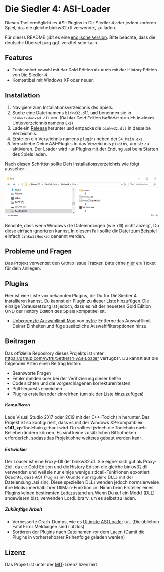 # Die Siedler 4: ASI-Loader

Dieses Tool ermöglicht es ASI-Plugins in Die Siedler 4 oder jedem anderen Spiel, das die gleiche binkw32.dll verwendet, zu laden.

Für dieses README gibt es eine [englische Version](README.md). Bitte beachte, dass die deutsche Übersetzung ggf. veraltet sein kann.



## Features

* Funktioniert sowohl mit der Gold Edition als auch mit der History Edition von Die Siedler 4.
* Kompatibel mit Windows XP oder neuer.



## Installation

1. Navigiere zum Installationsverzeichnis des Spiels. 
2. Suche eine Datei namens `binkw32.dll` und benennen sie in `binkw32Hooked.dll` um. (Bei der Gold Edition befindet sie sich in einem Unterverzeichnis namens `Exe`)
3. Lade ein [Release](https://github.com/nyfrk/Settlers4-ASI-Loader/releases) herunter und entpacke die `binkw32.dll` in dasselbe Verzeichnis.
4. Erstellen ein Verzeichnis namens `plugins` neben der `S4_Main.exe`.
5. Verschiebe Deine ASI-Plugins in das Verzeichnis `plugins`, um sie zu aktivieren. Der Loader wird nur Plugins mit der Endung .asi beim Starten des Spiels laden.



Nach diesen Schritten sollte Dein Installationsverzeichnis wie folgt aussehen:

![installation](installation.png)

Beachte, dass wenn Windows die Dateiendungen (wie .dll) nicht anzeigt, Du diese einfach ignorieren kannst. In diesem Fall sollte die Datei zum Beispiel einfach `binkw32Hooked` genannt werden.



## Probleme und Fragen

Das Projekt verwendet den Github Issue Tracker. Bitte öffne [hier](https://github.com/nyfrk/Settlers4-ASI-Loader/issues) ein Ticket für dein Anliegen.



## Plugins

Hier ist eine Liste von bekannten Plugins, die Du für Die Siedler 4 installieren kannst. Du kannst ein Plugin zu dieser Liste hinzufügen. Die einzige Voraussetzung ist jedoch, dass es mit der neuesten Gold Edition UND der History Edition des Spiels kompatibel ist. 

* [Unbegrenzte Auswahllimit Mod](https://github.com/nyfrk/Settlers4-UnlimitedSelectionMod) von [nyfrk](https://github.com/nyfrk): Entferne das Auswahllimit Deiner Einheiten und füge zusätzliche Auswahlfilteroptionen hinzu.



## Beitragen

Das offizielle Repository dieses Projekts ist unter https://github.com/nyfrk/Settlers4-ASI-Loader verfügbar. Du kannst auf die folgenden Arten einen Beitrag leisten:

* Beantworte Fragen
* Fehler melden oder bei der Verifizierung dieser helfen
* Code sichten und die vorgeschlagenen Korrekturen testen
* Pull Requests einreichen
* Plugins erstellen oder einreichen (um sie der Liste hinzuzufügen)

##### Kompilieren

Lade Visual Studio 2017 oder 2019 mit der C++-Toolchain herunter. Das Projekt ist so konfiguriert, dass es mit der Windows XP-kompatiblen **v141_xp**-Toolchain gebaut wird. Du solltest jedoch die Toolchain nach Belieben ändern können. Es sind keine zusätzlichen Bibliotheken erforderlich, sodass das Projekt ohne weiteres gebaut werden kann.

##### Entwickler

Der Loader ist eine Proxy-Dll der binkw32.dll. Sie eignet sich gut als Proxy-Ziel, da die Gold Edition und die History Edition die gleiche binkw32.dll verwenden und weil sie nur einige wenige stdcall-Funktionen epxortiert. Beachte, dass ASI-Plugins im Grunde nur reguläre DLLs mit der Dateiendung .asi sind. Diese speziellen DLLs wenden jedoch normalerweise ihre Mods innerhalb ihrer DllMain-Funktion an. Nimm beim Erstellen eines Plugins keinen bestimmten Ladezustand an. Wenn Du auf ein Modul (DLL) angewiesen bist, verwenden LoadLibrary, um es selbst zu laden.

##### Zukünftige Arbeit

* Verbesserte Crash-Dumps, wie es [Ultimate ASI Loader](https://github.com/ThirteenAG/Ultimate-ASI-Loader) tut. (Die üblichen Fatal Error Meldungen sind nutzlos) 
* Sortieren der Plugins nach Dateinamen vor dem Laden (Damit die Plugins in vorhersehbarer Reihenfolge geladen werden)



## Lizenz

Das Projekt ist unter der [MIT](https://github.com/nyfrk/Settlers4-UnlimitedSelectionMod/blob/master/LICENSE.md)-Lizenz lizenziert.

